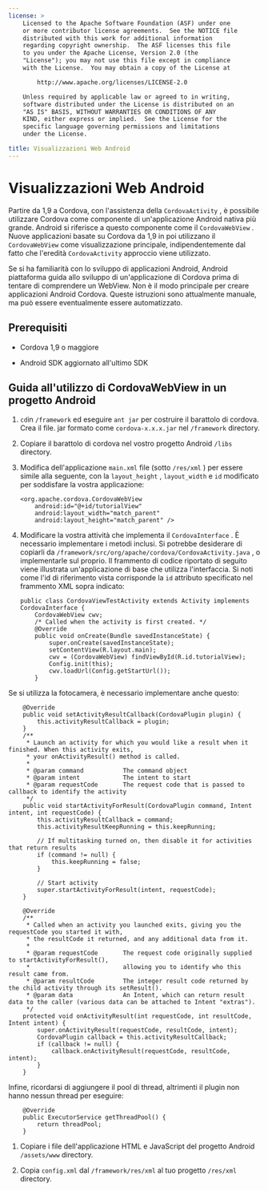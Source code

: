 ```yaml
---
license: >
    Licensed to the Apache Software Foundation (ASF) under one
    or more contributor license agreements.  See the NOTICE file
    distributed with this work for additional information
    regarding copyright ownership.  The ASF licenses this file
    to you under the Apache License, Version 2.0 (the
    "License"); you may not use this file except in compliance
    with the License.  You may obtain a copy of the License at

        http://www.apache.org/licenses/LICENSE-2.0

    Unless required by applicable law or agreed to in writing,
    software distributed under the License is distributed on an
    "AS IS" BASIS, WITHOUT WARRANTIES OR CONDITIONS OF ANY
    KIND, either express or implied.  See the License for the
    specific language governing permissions and limitations
    under the License.

title: Visualizzazioni Web Android
---
```


# Visualizzazioni Web Android

Partire da 1,9 a Cordova, con l'assistenza della `CordovaActivity` , è possibile utilizzare Cordova come componente di un'applicazione Android nativa più grande. Android si riferisce a questo componente come il `CordovaWebView` . Nuove applicazioni basate su Cordova da 1,9 in poi utilizzano il `CordovaWebView` come visualizzazione principale, indipendentemente dal fatto che l'eredità `CordovaActivity` approccio viene utilizzato.

Se si ha familiarità con lo sviluppo di applicazioni Android, Android piattaforma guida allo sviluppo di un'applicazione di Cordova prima di tentare di comprendere un WebView. Non è il modo principale per creare applicazioni Android Cordova. Queste istruzioni sono attualmente manuale, ma può essere eventualmente essere automatizzato.

## Prerequisiti

*   Cordova 1,9 o maggiore

*   Android SDK aggiornato all'ultimo SDK

## Guida all'utilizzo di CordovaWebView in un progetto Android

1.  `cd`in `/framework` ed eseguire `ant jar` per costruire il barattolo di cordova. Crea il file. jar formato come `cordova-x.x.x.jar` nel `/framework` directory.

2.  Copiare il barattolo di cordova nel vostro progetto Android `/libs` directory.

3.  Modifica dell'applicazione `main.xml` file (sotto `/res/xml` ) per essere simile alla seguente, con la `layout_height` , `layout_width` e `id` modificato per soddisfare la vostra applicazione:
    
        <org.apache.cordova.CordovaWebView
            android:id="@+id/tutorialView"
            android:layout_width="match_parent"
            android:layout_height="match_parent" />
        

4.  Modificare la vostra attività che implementa il `CordovaInterface` . È necessario implementare i metodi inclusi. Si potrebbe desiderare di copiarli da `/framework/src/org/apache/cordova/CordovaActivity.java` , o implementarle sul proprio. Il frammento di codice riportato di seguito viene illustrata un'applicazione di base che utilizza l'interfaccia. Si noti come l'id di riferimento vista corrisponde la `id` attributo specificato nel frammento XML sopra indicato:
    
        public class CordovaViewTestActivity extends Activity implements CordovaInterface {
            CordovaWebView cwv;
            /* Called when the activity is first created. */
            @Override
            public void onCreate(Bundle savedInstanceState) {
                super.onCreate(savedInstanceState);
                setContentView(R.layout.main);
                cwv = (CordovaWebView) findViewById(R.id.tutorialView);
                Config.init(this);
                cwv.loadUrl(Config.getStartUrl());
            }
        

Se si utilizza la fotocamera, è necessario implementare anche questo:

        @Override
        public void setActivityResultCallback(CordovaPlugin plugin) {
            this.activityResultCallback = plugin;
        }
        /**
         * Launch an activity for which you would like a result when it finished. When this activity exits,
         * your onActivityResult() method is called.
         *
         * @param command           The command object
         * @param intent            The intent to start
         * @param requestCode       The request code that is passed to callback to identify the activity
         */
        public void startActivityForResult(CordovaPlugin command, Intent intent, int requestCode) {
            this.activityResultCallback = command;
            this.activityResultKeepRunning = this.keepRunning;
    
            // If multitasking turned on, then disable it for activities that return results
            if (command != null) {
                this.keepRunning = false;
            }
    
            // Start activity
            super.startActivityForResult(intent, requestCode);
        }   
    
        @Override
        /**
         * Called when an activity you launched exits, giving you the requestCode you started it with,
         * the resultCode it returned, and any additional data from it.
         *
         * @param requestCode       The request code originally supplied to startActivityForResult(),
         *                          allowing you to identify who this result came from.
         * @param resultCode        The integer result code returned by the child activity through its setResult().
         * @param data              An Intent, which can return result data to the caller (various data can be attached to Intent "extras").
         */
        protected void onActivityResult(int requestCode, int resultCode, Intent intent) {
            super.onActivityResult(requestCode, resultCode, intent);
            CordovaPlugin callback = this.activityResultCallback;
            if (callback != null) {
                callback.onActivityResult(requestCode, resultCode, intent);
            }
        }
    

Infine, ricordarsi di aggiungere il pool di thread, altrimenti il plugin non hanno nessun thread per eseguire:

        @Override
        public ExecutorService getThreadPool() {
            return threadPool;
        }
    

1.  Copiare i file dell'applicazione HTML e JavaScript del progetto Android `/assets/www` directory.

2.  Copia `config.xml` dal `/framework/res/xml` al tuo progetto `/res/xml` directory.